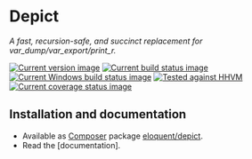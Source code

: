 # Depict

*A fast, recursion-safe, and succinct replacement for var_dump/var_export/print_r.*

[![Current version image][version-image]][current version]
[![Current build status image][build-image]][current build status]
[![Current Windows build status image][windows-build-image]][current windows build status]
[![Tested against HHVM][hhvm-image]][current hhvm build status]
[![Current coverage status image][coverage-image]][current coverage status]

[build-image]: https://img.shields.io/travis/eloquent/depict/master.svg?style=flat-square "Current build status for the master branch"
[coverage-image]: https://img.shields.io/codecov/c/github/eloquent/depict/master.svg?style=flat-square "Current test coverage for the master branch"
[current build status]: https://travis-ci.org/eloquent/depict
[current coverage status]: https://codecov.io/github/eloquent/depict
[current hhvm build status]: https://travis-ci.org/eloquent/depict
[current version]: https://packagist.org/packages/eloquent/depict
[current windows build status]: https://ci.appveyor.com/project/eloquent/depict
[hhvm-image]: https://img.shields.io/badge/hhvm-tested-brightgreen.svg?style=flat-square "Tested against HHVM"
[version-image]: https://img.shields.io/packagist/v/eloquent/depict.svg?style=flat-square "This project uses semantic versioning"
[windows-build-image]: https://img.shields.io/appveyor/ci/eloquent/depict/master.svg?label=windows&style=flat-square "Current Windows build status for the master branch"

## Installation and documentation

- Available as [Composer] package [eloquent/depict].
- Read the [documentation].

[composer]: http://getcomposer.org/
[eloquent/depict]: https://packagist.org/packages/eloquent/depict
